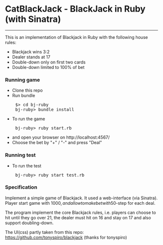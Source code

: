 # CatBlackJack - BlackJack in Ruby (with Sinatra)
-----

This is an implementation of Blackjack in Ruby with the following house rules:

  * Blackjack wins 3:2
  * Dealer stands at 17
  * Double-down only on first two cards
  * Double-down limited to 100% of bet


### Running game

* Clone this repo
* Run bundle
<pre>
    $> cd bj-ruby
    bj-ruby> bundle install
</pre>
* To run the game
<pre>
    bj-ruby> ruby start.rb
</pre>
* and open your browser on http://localhost:4567/
* Choose the bet by "+" / "-" and press "Deal"

### Running test
* To run the test
<pre>
    bj-ruby> ruby start_test.rb
</pre>


### Specification
Implement a simple game of Blackjack. It used a web-interface (via Sinatra). Player start game with $1000, and allow to make bet with 50$-step for each deal.

The program implement the core Blackjack rules, i.e. players can choose to hit until they go over 21, the dealer must hit on 16 and stay on 17 and also support doubling-down.

The UI(css) partly taken from this repo: https://github.com/tonyspiro/blackjack (thanks for tonyspiro)
